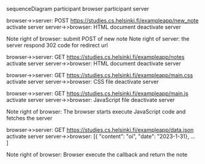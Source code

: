 sequenceDiagram
  participant browser
  participant server
  
  browser->>server: POST https://studies.cs.helsinki.fi/exampleapp/new_note
  activate server
  server->>browser: HTML document
  deactivate server
  
  Note right of browser: submit POST of new note
  Note right of server: the server respond 302 code for redirect url
  
  browser->>server: GET https://studies.cs.helsinki.fi/exampleapp/notes
  activate server
  server->>browser: HTML document
  deactivate server
  
  browser->>server: GET https://studies.cs.helsinki.fi/exampleapp/main.css
  activate server
  server->>browser: CSS file
  deactivate server
  
  browser->>server: GET https://studies.cs.helsinki.fi/exampleapp/main.js
  activate server
  server->>browser: JavaScript file
  deactivate server
  
  Note right of browser: The browser starts execute JavaScript code and fetches the server
  
  browser->>server: GET https://studies.cs.helsinki.fi/exampleapp/data.json
  activate server
  server->>browser: [{ "content": "oi", "date": "2023-1-31}, ... ]
  
  Note right of browser: Browser execute the callback and return the note
  
  
  
